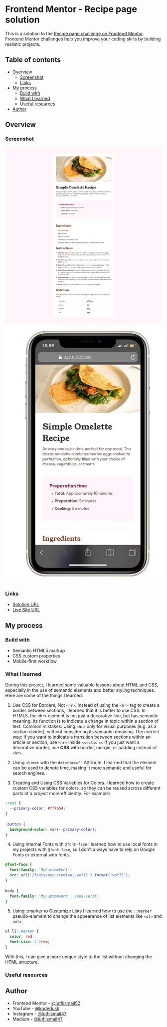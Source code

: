 # Frontend Mentor - Recipe page solution

This is a solution to the [Recipe page challenge on Frontend Mentor](https://www.frontendmentor.io/challenges/recipe-page-KiTsR8QQKm). Frontend Mentor challenges help you improve your coding skills by building realistic projects.

## Table of contents

- [Overview](#overview)
  - [Screenshot](#screenshot)
  - [Links](#links)
- [My process](#my-process)
  - [Build with](#built-with)
  - [What I learned](#what-i-learned)
  - [Useful resources](#useful-resources)
- [Author](#author)

## Overview

### Screenshot

![](./desktop-screenshot.png)
![](./mobile-screenshot.png)

### Links

- [Solution URL](https://github.com/lutfiismail52/recipe-page)
- [Live Site URL](https://lutfiismail52.github.io/recipe-page/)

## My process

### Build with

- Semantic HTML5 markup
- CSS custom properties
- Mobile-first workflow

### What I learned

During this project, I learned some valuable lessons about HTML and CSS, especially in the use of semantic elements and better styling techniques. Here are some of the things I learned:

1. Use CSS for Borders, Not `<hr>`. Instead of using the `<hr>` tag to create a border between sections, I learned that it is better to use CSS. In HTML5, the `<hr>` element is not just a decorative line, but has semantic meaning. Its function is to indicate a change in topic within a section of text. Common mistakes:
   Using `<hr>` only for visual purposes (e.g. as a section divider), without considering its semantic meaning. The correct way:
   If you want to indicate a transition between sections within an article or section, use `<hr>` inside `<section>`.
   If you just want a decorative border, use **CSS** with border, margin, or padding instead of `<hr>`.

2. Using `<time>` with the `datetime=""` Attribute. I learned that the <time> element can be used to denote time, making it more semantic and useful for search engines.

3. Creating and Using CSS Variables for Colors. I learned how to create custom CSS variables for colors, so they can be reused across different parts of a project more efficiently. For example:

```css
:root {
  --primary-color: #ff7b54;
}

.button {
  background-color: var(--primary-color);
}
```

4. Using Internal Fonts with `@font-face` I learned how to use local fonts in my projects with `@font-face`, so I don't always have to rely on Google Fonts or external web fonts.

```css
@font-face {
  font-family: 'MyCustomFont';
  src: url('/fonts/mycustomfont.woff2') format('woff2');
}

body {
  font-family: 'MyCustomFont', sans-serif;
}
```

5. Using ::marker to Customize Lists I learned how to use the `::marker` pseudo-element to change the appearance of list elements like `<ul>` and `<ol>`.

```css
ul li::marker {
  color: red;
  font-size: 1.2rem;
}
```

With this, I can give a more unique style to the list without changing the HTML structure.

### Useful resources

## Author

- Frontend Mentor - [@lutfiismail52](https://www.frontendmentor.io/profile/lutfiismail52)
- YouTube - [@kodedusk](https://www.youtube.com/@kodedusk)
- Instagram - [@lutfiismail47](https://www.instagram.com/lutfiismail47)
- Medium - [@lutfiismail47](https://medium.com/@lutfiismail47)
